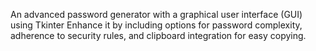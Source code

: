  An advanced password generator with a graphical user interface (GUI)
using Tkinter Enhance it by including options for password complexity, adherence to
security rules, and clipboard integration for easy copying.
